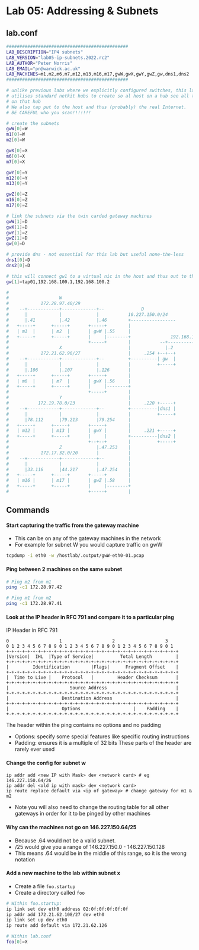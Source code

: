 # Lab 05: Addressing & Subnets

## lab.conf
``` bash
##############################################
LAB_DESCRIPTION="IP4 subnets"
LAB_VERSION="lab05-ip-subnets.2022.rc2"
LAB_AUTHOR="Peter Norris"
LAB_EMAIL="pn@warwick.ac.uk"
LAB_MACHINES=m1,m2,m6,m7,m12,m13,m16,m17,gwW,gwX,gwY,gwZ,gw,dns1,dns2
##############################################

# unlike previous labs where we explicitly configured switches, this lab
# utilises standard netkit hubs to create so al host on a hub see all traffic
# on that hub
# We also tap put to the host and thus (probably) the real Internet.
# BE CAREFUL who you scan!!!!!!!

# create the subnets
gwW[0]=W
m1[0]=W
m2[0]=W

gwX[0]=X
m6[0]=X
m7[0]=X

gwY[0]=Y
m12[0]=Y
m13[0]=Y

gwZ[0]=Z
m16[0]=Z
m17[0]=Z

# link the subnets via the twin carded gateway machines
gwW[1]=D
gwX[1]=D
gwY[1]=Z
gwZ[1]=D
gw[0]=D

# provide dns - not essential for this lab but useful none-the-less
dns1[0]=D
dns2[0]=D

# this will connect gw1 to a virtual nic in the host and thus out to the internet
gw[1]=tap01,192.168.100.1,192.168.100.2

#
#                   W
#            172.28.97.40/29
#    --+------------+-------------+--              D
#      |            |             |           10.227.150.0/24
#      |.41         |.42          |.46        +-----------------
#   +-----+      +-----+       +-----+        |
#   | m1  |      | m2  |       | gwW |.55     |
#   +-----+      +-----+       |     |--------+               192.168.100.0/24
#                              +-----+        |           --+-----------------+-- -
#                   X                         |             |.2             .1|
#            172.21.62.96/27                  |     .254 +--+--+          +---+---+
#    --+------------+-------------+--         +----------| gw  |          |  host |
#      |            |             |           |          +-----+          +---+---+
#      |.106        |.107         |.126       |                               |
#   +-----+      +-----+       +-----+        |                               +-- >>> Internet >>>
#   | m6  |      | m7  |       | gwX |.56     |
#   +-----+      +-----+       |     |--------+
#                              +-----+        |
#                   Y                         |
#           172.19.78.0/23                    |     .220 +-----+
#    --+------------+-------------+--         +----------|dns1 |
#      |            |             |           |          +-----+
#      |78.112      |79.213       |79.254     |
#   +-----+      +-----+       +-----+        |
#   | m12 |      | m13 |       | gwY |        |     .221 +-----+
#   +-----+      +-----+       |     |        +----------|dns2 |
#                              +--+--+        |          +-----+
#                   Z             |.47.253    |
#            172.17.32.0/20       |           |
#    --+------------+-------------+--         |
#      |            |             |           |
#      |33.116      |44.217       |.47.254    |
#   +-----+      +-----+       +-----+        |
#   | m16 |      | m17 |       | gwZ |.58     |
#   +-----+      +-----+       |     |--------+
#                              +-----+        |
```


## Commands
#### Start capturing the traffic from the gateway machine
- This can be on any of the gateway machines in the network
- For example for subnet W you would capture traffic on gwW

``` sh
tcpdump -i eth0 -w /hostlab/.output/gwW-eth0-01.pcap
```

#### Ping between 2 machines on the same subnet
``` sh
# Ping m2 from m1
ping -c1 172.28.97.42

# Ping m1 from m2
ping -c1 172.28.97.41
```

#### Look at the IP header in RFC 791 and compare it to a particular ping
IP Header in RFC 791
```
0                   1                   2                   3
0 1 2 3 4 5 6 7 8 9 0 1 2 3 4 5 6 7 8 9 0 1 2 3 4 5 6 7 8 9 0 1
+-+-+-+-+-+-+-+-+-+-+-+-+-+-+-+-+-+-+-+-+-+-+-+-+-+-+-+-+-+-+-+-+
|Version|  IHL  |Type of Service|          Total Length         |
+-+-+-+-+-+-+-+-+-+-+-+-+-+-+-+-+-+-+-+-+-+-+-+-+-+-+-+-+-+-+-+-+
|         Identification        |Flags|      Fragment Offset    |
+-+-+-+-+-+-+-+-+-+-+-+-+-+-+-+-+-+-+-+-+-+-+-+-+-+-+-+-+-+-+-+-+
|  Time to Live |    Protocol   |         Header Checksum       |
+-+-+-+-+-+-+-+-+-+-+-+-+-+-+-+-+-+-+-+-+-+-+-+-+-+-+-+-+-+-+-+-+
|                       Source Address                          |
+-+-+-+-+-+-+-+-+-+-+-+-+-+-+-+-+-+-+-+-+-+-+-+-+-+-+-+-+-+-+-+-+
|                    Destination Address                        |
+-+-+-+-+-+-+-+-+-+-+-+-+-+-+-+-+-+-+-+-+-+-+-+-+-+-+-+-+-+-+-+-+
|                    Options                    |    Padding    |
+-+-+-+-+-+-+-+-+-+-+-+-+-+-+-+-+-+-+-+-+-+-+-+-+-+-+-+-+-+-+-+-+
```

The header within the ping contains no options and no padding
- Options: specify some special features like specific routing instructions
- Padding: ensures it is a multiple of 32 bits
These parts of the header are rarely ever used

#### Change the config for subnet w
```
ip addr add <new IP with Mask> dev <network card> # eg 146.227.150.64/26
ip addr del <old ip with mask> dev <network card>
ip route replace default via <ip of gateway> # change gateway for m1 & m2
```
- Note you will also need to change the routing table for all other gateways in order for it to be pinged by other machines


#### Why can the machines not go on 146.227.150.64/25
- Because .64 would not be a valid subnet. 
- /25 would give you a range of 146.227.150.0 - 146.227.150.128
- This means .64 would be in the middle of this range, so it is the wrong notation 

#### Add a new machine to the lab within subnet x
- Create a file `foo.startup`
- Create a directory called `foo`
``` sh
# Within foo.startup:
ip link set dev eth0 address 02:0f:0f:0f:0f:0f
ip addr add 172.21.62.108/27 dev eth0
ip link set up dev eth0
ip route add default via 172.21.62.126

# Within lab.conf
foo[0]=X
```

